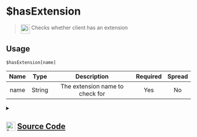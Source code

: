 # $hasExtension
> <img align="top" src="https://upload.wikimedia.org/wikipedia/commons/thumb/e/e4/Infobox_info_icon.svg/160px-Infobox_info_icon.svg.png?20150409153300" alt="image" width="25" height="auto"> Checks whether client has an extension
## Usage
```
$hasExtension[name]
```
| Name | Type | Description | Required | Spread
| :---: | :---: | :---: | :---: | :---: |
name | String | The extension name to check for | Yes | No
<details>
<summary>
    
## <img align="top" src="https://cdn4.iconfinder.com/data/icons/iconsimple-logotypes/512/github-512.png" alt="image" width="25" height="auto">  [Source Code](https://github.com/tryforge/ForgeScript-V2/blob/main/src/native/hasExtension.ts)
    
</summary>
    
```ts
import { ArgType, NativeFunction, Return } from "../structures"

export default new NativeFunction({
    name: "$hasExtension",
    version: "1.2.0",
    description: "Checks whether client has an extension",
    unwrap: true,
    brackets: true,
    args: [
        {
            name: "name",
            description: "The extension name to check for",
            rest: false,
            required: true,
            type: ArgType.String
        }
    ],
    execute(ctx, [ ext ]) {
        return this.success(!!ctx.client.options.extensions?.some(x => x.name === ext))
    },
})
```
    
</details>